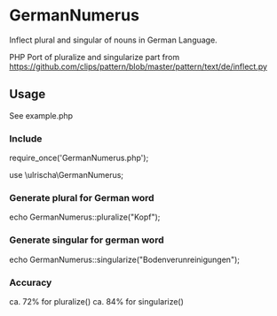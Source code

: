 # GermanNumerus
Inflect plural and singular of nouns in German Language.

PHP Port of pluralize and singularize part from https://github.com/clips/pattern/blob/master/pattern/text/de/inflect.py
## Usage
See example.php
### Include
require_once('GermanNumerus.php');

use \ulrischa\GermanNumerus;
### Generate plural for German word
echo GermanNumerus::pluralize("Kopf");
### Generate singular for german word
echo  GermanNumerus::singularize("Bodenverunreinigungen");

### Accuracy
ca. 72% for pluralize()
ca. 84% for singularize()

